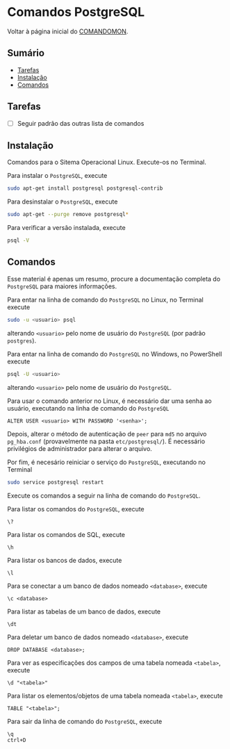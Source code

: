 # Comandos PostgreSQL

Voltar à página inicial do [COMANDOMON](README.md).


## Sumário

- [Tarefas](#Tarefas)
- [Instalação](#Instalação)
- [Comandos](#Comandos)



## Tarefas

- [ ] Seguir padrão das outras lista de comandos



## Instalação

Comandos para o Sitema Operacional Linux. Execute-os no Terminal.

Para instalar o `PostgreSQL`, execute
```bash
sudo apt-get install postgresql postgresql-contrib
```

Para desinstalar o `PostgreSQL`, execute
```bash
sudo apt-get --purge remove postgresql*
```

Para verificar a versão instalada, execute
```bash
psql -V
```

## Comandos

Esse material é apenas um resumo, procure a documentação completa do `PostgreSQL` para maiores informações. 

Para entar na linha de comando do `PostgreSQL` no Linux, no Terminal execute
```bash
sudo -u <usuario> psql
```
alterando `<usuario>` pelo nome de usuário do `PostgreSQL` (por padrão `postgres`).

Para entar na linha de comando do `PostgreSQL` no Windows, no PowerShell execute
```bash
psql -U <usuario>
```
alterando `<usuario>` pelo nome de usuário do `PostgreSQL`.

Para usar o comando anterior no Linux, é necessário dar uma senha ao usuário, executando na linha de comando do `PostgreSQL`
```
ALTER USER <usuario> WITH PASSWORD '<senha>';
```

Depois, alterar o método de autenticação de `peer` para `md5` no arquivo `pg_hba.conf` (provavelmente na pasta `etc/postgresql/`). É necessário privilégios de administrador para alterar o arquivo.

Por fim, é necesário reiniciar o serviço do `PostgreSQL`, executando no Terminal
```bash
sudo service postgresql restart
```

Execute os comandos a seguir na linha de comando do `PostgreSQL`.

Para listar os comandos do `PostgreSQL`, execute
```
\?
```

Para listar os comandos de SQL, execute
```
\h
```

Para listar os bancos de dados, execute
```
\l
```

Para se conectar a um banco de dados nomeado `<database>`, execute
```
\c <database>
```

Para listar as tabelas de um banco de dados, execute
```
\dt
```

Para deletar um banco de dados nomeado `<database>`, execute
```
DROP DATABASE <database>;
```

Para ver as especificações dos campos de uma tabela nomeada `<tabela>`, execute
```
\d "<tabela>"
```

Para listar os elementos/objetos de uma tabela nomeada `<tabela>`, execute
```
TABLE "<tabela>";
```

Para sair da linha de comando do `PostgreSQL`, execute
```
\q
ctrl+D
```
